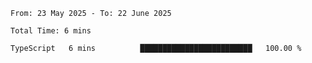 <!--START_SECTION:waka-->

```abap
From: 23 May 2025 - To: 22 June 2025

Total Time: 6 mins

TypeScript   6 mins          █████████████████████████   100.00 %
```

<!--END_SECTION:waka-->
